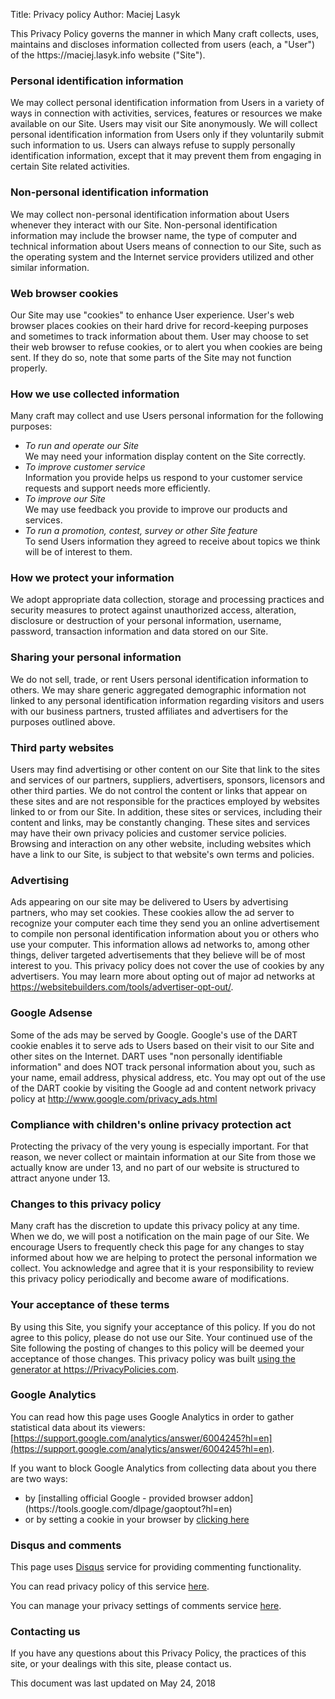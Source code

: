 Title: Privacy policy
Author: Maciej Lasyk


<p>This Privacy Policy governs the manner in which Many craft collects, uses, maintains and discloses information collected from users (each, a "User") of the https://maciej.lasyk.info website ("Site").</p>

<h3>Personal identification information</h3>
<p>We may collect personal identification information from Users in a variety of ways in connection with activities, services, features or resources we make available on our Site. Users may visit our Site anonymously. We will collect personal identification information from Users only if they voluntarily submit such information to us. Users can always refuse to supply personally identification information, except that it may prevent them from engaging in certain Site related activities.</p>

<h3>Non-personal identification information</h3>
<p>We may collect non-personal identification information about Users whenever they interact with our Site. Non-personal identification information may include the browser name, the type of computer and technical information about Users means of connection to our Site, such as the operating system and the Internet service providers utilized and other similar information.</p>

<h3>Web browser cookies</h3>
<p>Our Site may use "cookies" to enhance User experience. User's web browser places cookies on their hard drive for record-keeping purposes and sometimes to track information about them. User may choose to set their web browser to refuse cookies, or to alert you when cookies are being sent. If they do so, note that some parts of the Site may not function properly.</p>

<h3>How we use collected information</h3>
<p>Many craft may collect and use Users personal information for the following purposes:</p>
<ul>
  <li>
    <i>To run and operate our Site</i><br/>
    We may need your information display content on the Site correctly.
  </li>
  <li>
    <i>To improve customer service</i><br/>
    Information you provide helps us respond to your customer service requests and support needs more efficiently.
  </li>
  <li>
    <i>To improve our Site</i><br/>
    We may use feedback you provide to improve our products and services.
  </li>
  <li>
    <i>To run a promotion, contest, survey or other Site feature</i><br/>
    To send Users information they agreed to receive about topics we think will be of interest to them.
  </li>
</ul>

<h3>How we protect your information</h3>
<p>We adopt appropriate data collection, storage and processing practices and security measures to protect against unauthorized access, alteration, disclosure or destruction of your personal information, username, password, transaction information and data stored on our Site.</p>

<h3>Sharing your personal information</h3>
<p>We do not sell, trade, or rent Users personal identification information to others. We may share generic aggregated demographic information not linked to any personal identification information regarding visitors and users with our business partners, trusted affiliates and advertisers for the purposes outlined above. </p>

<h3>Third party websites</h3>
<p>Users may find advertising or other content on our Site that link to the sites and services of our partners, suppliers, advertisers, sponsors, licensors and other third parties. We do not control the content or links that appear on these sites and are not responsible for the practices employed by websites linked to or from our Site. In addition, these sites or services, including their content and links, may be constantly changing. These sites and services may have their own privacy policies and customer service policies. Browsing and interaction on any other website, including websites which have a link to our Site, is subject to that website's own terms and policies.</p>

<h3>Advertising</h3>
<p>Ads appearing on our site may be delivered to Users by advertising partners, who may set cookies. These cookies allow the ad server to recognize your computer each time they send you an online advertisement to compile non personal identification information about you or others who use your computer. This information allows ad networks to, among other things, deliver targeted advertisements that they believe will be of most interest to you. This privacy policy does not cover the use of cookies by any advertisers. You may learn more about opting out of major ad networks at <a href="https://websitebuilders.com/tools/advertiser-opt-out/">https://websitebuilders.com/tools/advertiser-opt-out/</a>.</p>

<h3>Google Adsense</h3>
<p>Some of the ads may be served by Google. Google's use of the DART cookie enables it to serve ads to Users based on their visit to our Site and other sites on the Internet. DART uses "non personally identifiable information" and does NOT track personal information about you, such as your name, email address, physical address, etc. You may opt out of the use of the DART cookie by visiting the Google ad and content network privacy policy at <a href="http://www.google.com/privacy_ads.html">http://www.google.com/privacy_ads.html</a></p>

<h3>Compliance with children's online privacy protection act</h3>
<p>Protecting the privacy of the very young is especially important. For that reason, we never collect or maintain information at our Site from those we actually know are under 13, and no part of our website is structured to attract anyone under 13.</p>

<h3>Changes to this privacy policy</h3>
<p>Many craft has the discretion to update this privacy policy at any time. When we do, we will post a notification on the main page of our Site. We encourage Users to frequently check this page for any changes to stay informed about how we are helping to protect the personal information we collect. You acknowledge and agree that it is your responsibility to review this privacy policy periodically and become aware of modifications.</p>

<h3>Your acceptance of these terms</h3>
<p>By using this Site, you signify your acceptance of this policy. If you do not agree to this policy, please do not use our Site. Your continued use of the Site following the posting of changes to this policy will be deemed your acceptance of those changes. This privacy policy was built <a href="https://privacypolicies.com/" target="_blank">using the generator at https://PrivacyPolicies.com</a>.</p>

<h3>Google Analytics</h3>

You can read how this page uses Google Analytics in order to gather statistical data about its viewers:
[https://support.google.com/analytics/answer/6004245?hl=en](https://support.google.com/analytics/answer/6004245?hl=en).
 
If you want to block Google Analytics from collecting data about you there are two ways:

<ul>
<li>by [installing official Google - provided browser addon](https://tools.google.com/dlpage/gaoptout?hl=en)</li>
<li>or by setting a cookie in your browser by <a href="javascript:gaOptout()">clicking here</a></li>
</ul>

<h3>Disqus and comments</h3>

This page uses [Disqus](https://disqus.com/) service for providing commenting functionality.

You can read privacy policy of this service [here](https://blog.disqus.com/update-on-privacy-and-gdpr-compliance).

You can manage your privacy settings of comments service [here](https://disqus.com/data-sharing-settings/).

<h3>Contacting us</h3>
<p>If you have any questions about this Privacy Policy, the practices of this site, or your dealings with this site, please contact us.</p>

<p>This document was last updated on May 24, 2018</p>